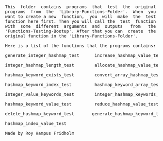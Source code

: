 
<pre>
This  folder  contains  programs  that  test  the  original
programs  from  the  'Library-Functions-Folder'.  When  you
want to create a new  function,  you  will  make  the  test
function here first. Then you will call the  test  function
with  some  different  arguments  and  outputs   from   the
'Functions-Testing-Bootup'. After that you can  create  the
original function in the 'Library-Functions-Folder'.

Here is a list of the functions that the programs contains:

generate_integer_hashmap_test      increase_hashmap_value_test

integer_hashmap_length_test        allocate_hashmap_value_test

hashmap_keyword_exists_test        convert_array_hashmap_test

hashmap_keyword_index_test         hashmap_keyword_array_test

integer_value_keywords_test        integer_hashmap_keywords_test

hashmap_keyword_value_test         reduce_hashmap_value_test

delete_hashmap_keyword_test       generate_hashmap_keyword_test

hashmap_index_value_test

Made by Roy Hampus Fridholm
</pre>
